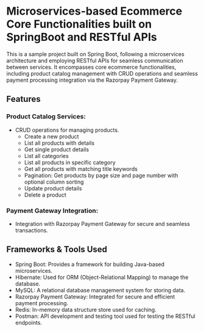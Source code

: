 # Microservices-based Ecommerce Core Functionalities built on SpringBoot and RESTful APIs

This is a sample project built on Spring Boot, following a microservices architecture and employing RESTful APIs for seamless communication between services. It encompasses core ecommerce functionalities, including product catalog management with CRUD operations and seamless payment processing integration via the Razorpay Payment Gateway.

## Features

### Product Catalog Services:

- CRUD operations for managing products.
    - Create a new product
    - List all products with details
    - Get single product details
    - List all categories
    - List all products in specific category
    - Get all products with matching title keywords
    - Pagination: Get products by page size and page number with optional column sorting
    - Update product details
    - Delete a product

### Payment Gateway Integration:

- Integration with Razorpay Payment Gateway for secure and seamless transactions.

## Frameworks & Tools Used

- Spring Boot: Provides a framework for building Java-based microservices.
- Hibernate: Used for ORM (Object-Relational Mapping) to manage the database.
- MySQL: A relational database management system for storing data.
- Razorpay Payment Gateway: Integrated for secure and efficient payment processing.
- Redis: In-memory data structure store used for caching.
- Postman: API development and testing tool used for testing the RESTful endpoints.